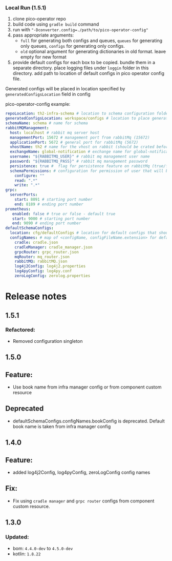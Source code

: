 ### Local Run (1.5.1)
1. clone pico-operator repo
2. build code using `gradle build` command
3. run with `"-Dconverter.config=./path/to/pico-operator-config"`
4. pass appropriate arguments:
    * `full` for generating both configs and queues, `queues` for generating only queues, `configs` for generating only configs.
    * `old` optional argument for generating dictionaries in old format. leave empty for new format
5. provide default configs for each box to be copied. bundle them in a separate directory. place logging files under `loggin` folder in this directory. 
add path to location of default configs in pico operator config file.

Generated configs will be placed in location specified by `generatedConfigsLocation` field in config

pico-operator-config example:

```yaml
repoLocation: th2-infra-schema # location to schema configuration folder
generatedConfigsLocation: workspace/configs # location to place generated configs in
schemaName: schema # name for schema
rabbitMQManagement:
  host: localhost # rabbit mq server host
  managementPort: 15672 # management port from rabbitMq (15672)
  applicationPort: 5672 # general port for rabbitMq (5672)
  vhostName: th2 # name for the vhost on rabbit (should be crated before running the application)
  exchangeName: global-notification # exchange name for global-notifications
  username: "${RABBITMQ_USER}" # rabbit mq management user name
  password: "${RABBITMQ_PASS}" # rabbit mq management password
  persistence: true #  flag for persistence feature on rabbitMq (true/false)
  schemaPermissions: # configuration for permission of user that will be created fot this specific schema
    configure: ""
    read: ".*"
    write: ".*"
grpc:
  serverPorts:
    start: 8091 # starting port number
    end: 8189 # ending port number
prometheus:
   enabled: false # true or false - default true
   start: 9000 # starting port number
   end: 9090 # ending port number
defaultSchemaConfigs:
  location: cfg/defaultConfigs # location for default configs that should be copied for each schema
  configNames: # map of <configName, configFileName.extension> for default configs that are needed for each schema
    cradle: cradle.json
    cradleManager: cradle_manager.json
    grpcRouter: grpc_router.json
    mqRouter: mq_router.json
    rabbitMQ: rabbitMQ.json
    log4j2Config: log4j2.properties
    log4pyConfig: log4py.conf
    zeroLogConfig: zerolog.properties 
```

# Release notes

## 1.5.1
### Refactored:
+ Removed configuration singleton 

## 1.5.0

## Feature:
+ Use book name from infra manager config or from component custom resource  

## Deprecated
+ defaultSchemaConfigs.configNames.bookConfig is deprecated. Default book name is taken from infra manager config

## 1.4.0

## Feature:
+ added log4j2Config, log4pyConfig, zeroLogConfig config names

## Fix:
+ Fix using `cradle manager` and `grpc router` configs from component custom resource.

## 1.3.0

### Updated:
+ bom: `4.4.0-dev` to `4.5.0-dev`
+ kotlin: `1.8.22`